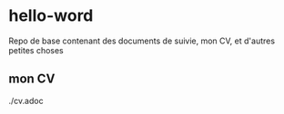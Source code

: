 # hello-word
Repo de base contenant des documents de suivie, mon CV, et d'autres petites choses

## mon CV
./cv.adoc
